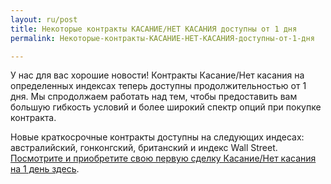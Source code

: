```yaml
---
layout: ru/post
title: Некоторые контракты КАСАНИЕ/НЕТ КАСАНИЯ доступны от 1 дня 
permalink: Некоторые-контракты-КАСАНИЕ-НЕТ-КАСАНИЯ-доступны-от-1-дня 

---
```


У нас для вас хорошие новости! Контракты Касание/Нет касания на определенных индексах теперь доступны продолжительностью от 1 дня. Мы спродолжаем работать над тем, чтобы предоставить вам большую гибкость условий и более широкий спектр опций при покупке контракта. 

Новые краткосрочные контракты доступны на следующих индесах: австралийский, гонконгский, британский и индекс Wall Street. [Посмотрите и приобретите свою первую сделку Касание/Нет касания на 1 день здесь](https://www.binary.com/c/trade.cgi?market=indices&time=1d&form_name=touchnotouch&expiry_type=duration&amount_type=stake&H=6817.08&currency=GBP&underlying_symbol=FTSE&amount=50&date_start=now&type=ONETOUCH&l=RU?utm_medium=social&utm_source=blog&utm_content=whatsnew). 

